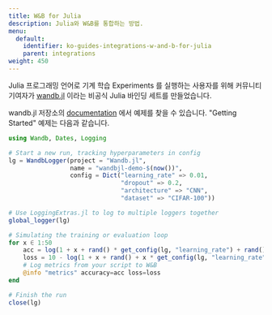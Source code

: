 ```yaml
---
title: W&B for Julia
description: Julia와 W&B를 통합하는 방법.
menu:
  default:
    identifier: ko-guides-integrations-w-and-b-for-julia
    parent: integrations
weight: 450
---
```


Julia 프로그래밍 언어로 기계 학습 Experiments 를 실행하는 사용자를 위해 커뮤니티 기여자가 [wandb.jl](https://github.com/avik-pal/Wandb.jl) 이라는 비공식 Julia 바인딩 세트를 만들었습니다.

wandb.jl 저장소의 [documentation](https://github.com/avik-pal/Wandb.jl/tree/main/docs/src/examples) 에서 예제를 찾을 수 있습니다. "Getting Started" 예제는 다음과 같습니다.

```julia
using Wandb, Dates, Logging

# Start a new run, tracking hyperparameters in config
lg = WandbLogger(project = "Wandb.jl",
                 name = "wandbjl-demo-$(now())",
                 config = Dict("learning_rate" => 0.01,
                               "dropout" => 0.2,
                               "architecture" => "CNN",
                               "dataset" => "CIFAR-100"))

# Use LoggingExtras.jl to log to multiple loggers together
global_logger(lg)

# Simulating the training or evaluation loop
for x ∈ 1:50
    acc = log(1 + x + rand() * get_config(lg, "learning_rate") + rand() + get_config(lg, "dropout"))
    loss = 10 - log(1 + x + rand() + x * get_config(lg, "learning_rate") + rand() + get_config(lg, "dropout"))
    # Log metrics from your script to W&B
    @info "metrics" accuracy=acc loss=loss
end

# Finish the run
close(lg)
```
